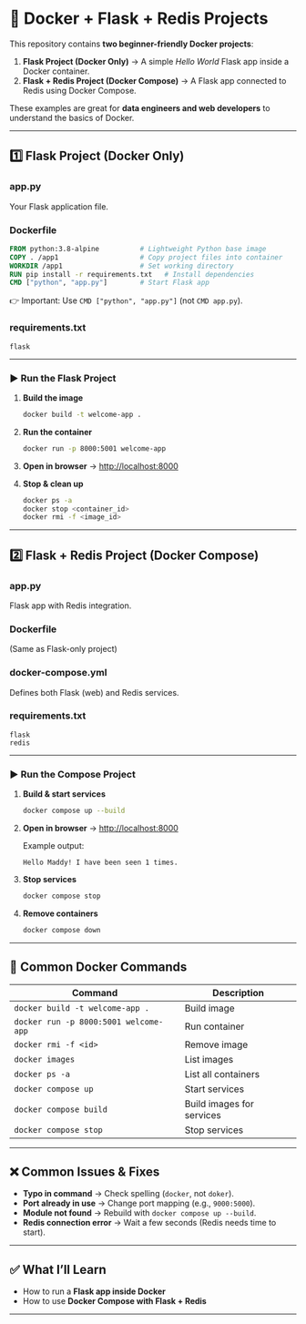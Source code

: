 # 🚀 Docker + Flask + Redis Projects

This repository contains **two beginner-friendly Docker projects**:

1. **Flask Project (Docker Only)** → A simple *Hello World* Flask app inside a Docker container.
2. **Flask + Redis Project (Docker Compose)** → A Flask app connected to Redis using Docker Compose.

These examples are great for **data engineers and web developers** to understand the basics of Docker.

---

## 1️⃣ Flask Project (Docker Only)

### **app.py**

Your Flask application file.

### **Dockerfile**

```dockerfile
FROM python:3.8-alpine          # Lightweight Python base image
COPY . /app1                    # Copy project files into container
WORKDIR /app1                   # Set working directory
RUN pip install -r requirements.txt   # Install dependencies
CMD ["python", "app.py"]        # Start Flask app
```

👉 Important: Use `CMD ["python", "app.py"]` (not `CMD app.py`).

### **requirements.txt**

```
flask
```

---

### ▶️ Run the Flask Project

1. **Build the image**

   ```bash
   docker build -t welcome-app .
   ```

2. **Run the container**

   ```bash
   docker run -p 8000:5001 welcome-app
   ```

3. **Open in browser** → [http://localhost:8000](http://localhost:8000)

4. **Stop & clean up**

   ```bash
   docker ps -a
   docker stop <container_id>
   docker rmi -f <image_id>
   ```

---

## 2️⃣ Flask + Redis Project (Docker Compose)

### **app.py**

Flask app with Redis integration.

### **Dockerfile**

(Same as Flask-only project)

### **docker-compose.yml**

Defines both Flask (web) and Redis services.

### **requirements.txt**

```
flask
redis
```

---

### ▶️ Run the Compose Project

1. **Build & start services**

   ```bash
   docker compose up --build
   ```

2. **Open in browser** → [http://localhost:8000](http://localhost:8000)

   Example output:

   ```
   Hello Maddy! I have been seen 1 times.
   ```

3. **Stop services**

   ```bash
   docker compose stop
   ```

4. **Remove containers**

   ```bash
   docker compose down
   ```

---

## 🐳 Common Docker Commands

| Command                               | Description               |
| ------------------------------------- | ------------------------- |
| `docker build -t welcome-app .`       | Build image               |
| `docker run -p 8000:5001 welcome-app` | Run container             |
| `docker rmi -f <id>`                  | Remove image              |
| `docker images`                       | List images               |
| `docker ps -a`                        | List all containers       |
| `docker compose up`                   | Start services            |
| `docker compose build`                | Build images for services |
| `docker compose stop`                 | Stop services             |

---

## ❌ Common Issues & Fixes

* **Typo in command** → Check spelling (`docker`, not `doker`).
* **Port already in use** → Change port mapping (e.g., `9000:5000`).
* **Module not found** → Rebuild with `docker compose up --build`.
* **Redis connection error** → Wait a few seconds (Redis needs time to start).

---

## ✅ What I’ll Learn

* How to run a **Flask app inside Docker**
* How to use **Docker Compose with Flask + Redis**

---

